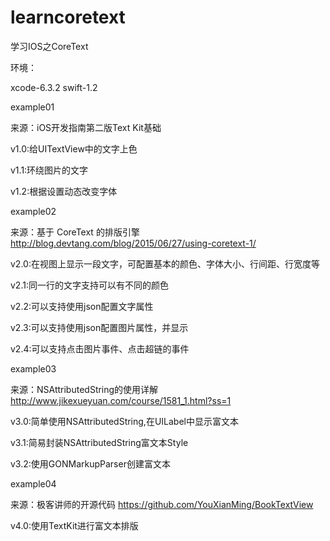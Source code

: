 # learncoretext
学习IOS之CoreText

环境：

xcode-6.3.2 swift-1.2

example01

来源：iOS开发指南第二版Text Kit基础

v1.0:给UITextView中的文字上色

v1.1:环绕图片的文字

v1.2:根据设置动态改变字体

example02

来源：基于 CoreText 的排版引擎 http://blog.devtang.com/blog/2015/06/27/using-coretext-1/

v2.0:在视图上显示一段文字，可配置基本的颜色、字体大小、行间距、行宽度等

v2.1:同一行的文字支持可以有不同的颜色

v2.2:可以支持使用json配置文字属性

v2.3:可以支持使用json配置图片属性，并显示

v2.4:可以支持点击图片事件、点击超链的事件

example03

来源：NSAttributedString的使用详解 http://www.jikexueyuan.com/course/1581_1.html?ss=1

v3.0:简单使用NSAttributedString,在UILabel中显示富文本

v3.1:简易封装NSAttributedString富文本Style

v3.2:使用GONMarkupParser创建富文本

example04

来源：极客讲师的开源代码 https://github.com/YouXianMing/BookTextView

v4.0:使用TextKit进行富文本排版
